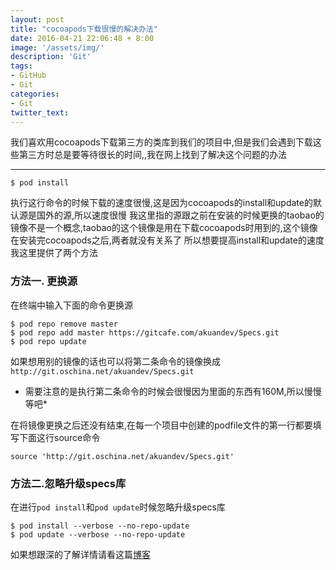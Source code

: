 ```yaml
---
layout: post
title: "cocoapods下载很慢的解决办法"
date: 2016-04-21 22:06:48 + 8:00
image: '/assets/img/'
description: 'Git'
tags:
- GitHub
- Git
categories:
- Git
twitter_text:
---
```


我们喜欢用cocoapods下载第三方的类库到我们的项目中,但是我们会遇到下载这些第三方时总是要等待很长的时间,,我在网上找到了解决这个问题的办法

***

	$ pod install
    
执行这行命令的时候下载的速度很慢,这是因为cocoapods的install和update的默认源是国外的源,所以速度很慢
我这里指的源跟之前在安装的时候更换的taobao的镜像不是一个概念,taobao的这个镜像是用在下载cocoapods时用到的,这个镜像在安装完cocoapods之后,两者就没有关系了
所以想要提高install和update的速度我这里提供了两个方法

### 方法一. 更换源

在终端中输入下面的命令更换源

    $ pod repo remove master
    $ pod repo add master https://gitcafe.com/akuandev/Specs.git
    $ pod repo update

如果想用别的镜像的话也可以将第二条命令的镜像换成 ``http://git.oschina.net/akuandev/Specs.git``

* 需要注意的是执行第二条命令的时候会很慢因为里面的东西有160M,所以慢慢等吧*


在将镜像更换之后还没有结束,在每一个项目中创建的podfile文件的第一行都要填写下面这行source命令

    source 'http://git.oschina.net/akuandev/Specs.git'

### 方法二.忽略升级specs库

在进行``pod install``和``pod update``时候忽略升级specs库

    $ pod install --verbose --no-repo-update
    $ pod update --verbose --no-repo-update


如果想跟深的了解详情请看这篇[博客](http://akinliu.github.io/2014/05/03/cocoapods-specs-/)

